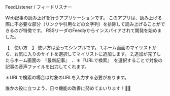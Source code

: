 FeedListener / フィードリスナー

Web記事の読み上げを行うアプリケーションです。
このアプリは、読み上げる際に不必要な部分（リンクや引用などの文字列）を排除して読み上げることができるのが特徴です。
RSSリーダのFeedlyからインスパイアされて開発を始めました。

【　使い方　】
使い方は至ってシンプルです。
1,ホーム画面のマイリストから、お気に入りのサイトを選択してマイリストに追加します。
2,追加が完了したらホーム画面の　『最新記事』　、＊『URLで検索』　を選択することで対象の記事の音声ファイルを出力してくれます。

＊URLで検索の場合は対象のURLを入力する必要があります。

誰かの役に立つよう、日々機能の改善に努めてまいります！💪💪
